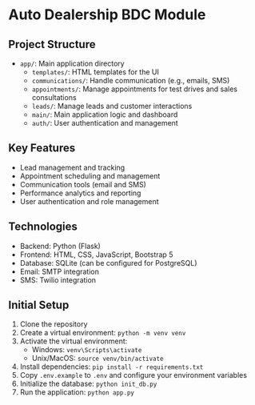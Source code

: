 # Auto Dealership BDC Module

## Project Structure
- `app/`: Main application directory
  - `templates/`: HTML templates for the UI
  - `communications/`: Handle communication (e.g., emails, SMS)
  - `appointments/`: Manage appointments for test drives and sales consultations
  - `leads/`: Manage leads and customer interactions
  - `main/`: Main application logic and dashboard
  - `auth/`: User authentication and management

## Key Features
- Lead management and tracking
- Appointment scheduling and management
- Communication tools (email and SMS)
- Performance analytics and reporting
- User authentication and role management

## Technologies
- Backend: Python (Flask)
- Frontend: HTML, CSS, JavaScript, Bootstrap 5
- Database: SQLite (can be configured for PostgreSQL)
- Email: SMTP integration
- SMS: Twilio integration

## Initial Setup
1. Clone the repository
2. Create a virtual environment: `python -m venv venv`
3. Activate the virtual environment:
   - Windows: `venv\Scripts\activate`
   - Unix/MacOS: `source venv/bin/activate`
4. Install dependencies: `pip install -r requirements.txt`
5. Copy `.env.example` to `.env` and configure your environment variables
6. Initialize the database: `python init_db.py`
7. Run the application: `python app.py`
